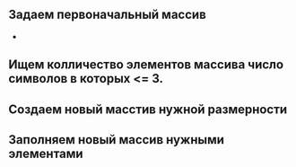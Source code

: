 ## Задаем первоначальный массив
-
## Ищем колличество элементов массива число символов в которых <= 3.

## Создаем новый масстив нужной размерности

## Заполняем новый массив нужными элементами
